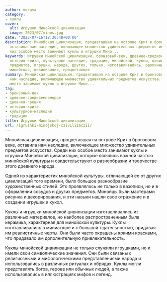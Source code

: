 ```yaml
---
author: morava
category:
- куклы
cover:
  alt: Игрушки Минойской цивилизации
  image: 2023/07/minos.jpg
date: '2023-07-16T18:30:48+00:00'
description: Минойская цивилизация, процветавшая на острове Крит в бронзовом веке,
  оставила нам наследие, включающее множество удивительных предметов искусства. Среди
  них особое место занимают куклы и игрушки Мино...
keywords: Игрушки Минойской цивилизации, бронзовый-век, древнее-средиземноморье, древняя-греция,
  история-крита, культурное-наследие, традиции, минойской, куклы, цивилизации, культуры,
  предметов, игрушки, народа, других, только, изготавливались, различных, использовались,
  минойская, цивилизация, процветавшая
summary: Минойская цивилизация, процветавшая на острове Крит в бронзовом веке, оставила
  нам наследие, включающее множество удивительных предметов искусства. Среди них особое
  место занимают куклы и игрушки Мино...
tag:
- бронзовый-век
- древнее-средиземноморье
- древняя-греция
- история-крита
- культурное-наследие
- традиции
title: Игрушки Минойской цивилизации
url: /igrushki-minojskoj-czivilizaczii/
---
```


Минойская цивилизация, процветавшая на острове Крит в бронзовом веке, оставила нам наследие, включающее множество удивительных предметов искусства. Среди них особое место занимают куклы и игрушки Минойской цивилизации, которые являлись важной частью минойской культуры и свидетельствуют о разнообразии и творчестве этого древнего народа.

Одной из характеристик минойской культуры, отличающей ее от других цивилизаций того времени, было большое разнообразие художественных стилей. Это проявлялось не только в вазописи, но и в оформлении сосудов и других предметов. Минойцы были мастерами рисунка и декорирования, и эти навыки нашли свое отражение и в создании игрушек и кукол.

Куклы и игрушки минойской цивилизации изготавливались из различных материалов, но наиболее распространенным была керамика, характерная для минойской культуры. Куклы изготавливались в миниатюре и с большой тщательностью, придавая им реалистичные черты. Они были часто окрашены яркими красками, что придавало им дополнительную привлекательность.

Куклы минойской цивилизации не только служили игрушками, но и имели свои символические значения. Они были связаны с религиозными и мифологическими представлениями народа и использовались в различных ритуалах и обрядах. Куклы могли представлять богов, героев или обычных людей, а также использовались в иллюстрациях мифов и легенд.